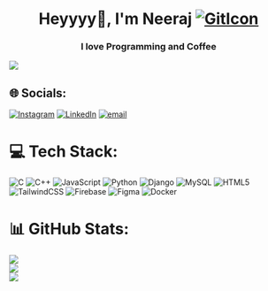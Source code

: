 <h1 align="center">Heyyyy👋, I'm Neeraj  <a href="https://github.com/Bojji3487"><img src="https://skillicons.dev/icons?i=github&perline=1" alt="GitIcon" /></a></h1>
<h3 align="center">I love Programming and Coffee</h3>
<img align="center" src="https://img.freepik.com/free-vector/team-mobile-web-app-development_107791-12795.jpg?t=st=1744119916~exp=1744123516~hmac=894abec5f434032a9dc86c706265f3f10a44e999ae2ec36482152d0b8a9d28ab&w=826">

## 🌐 Socials:
[![Instagram](https://img.shields.io/badge/Instagram-%23E4405F.svg?logo=Instagram&logoColor=white)](https://instagram.com/neeraj.apk._) [![LinkedIn](https://img.shields.io/badge/LinkedIn-%230077B5.svg?logo=linkedin&logoColor=white)](https://www.linkedin.com/in/neeraj-narnolia-currently-learning-python-396804222/) [![email](https://img.shields.io/badge/Email-D14836?logo=gmail&logoColor=white)](mailto:neerajnarn2016@gmail.com) 

# 💻 Tech Stack:
![C](https://img.shields.io/badge/c-%2300599C.svg?style=for-the-badge&logo=c&logoColor=white) ![C++](https://img.shields.io/badge/c++-%2300599C.svg?style=for-the-badge&logo=c%2B%2B&logoColor=white) ![JavaScript](https://img.shields.io/badge/javascript-%23323330.svg?style=for-the-badge&logo=javascript&logoColor=%23F7DF1E) ![Python](https://img.shields.io/badge/python-3670A0?style=for-the-badge&logo=python&logoColor=ffdd54)   ![Django](https://img.shields.io/badge/Django-092E20?style=for-the-badge&logo=django&logoColor=white)
 ![MySQL](https://img.shields.io/badge/mysql-4479A1.svg?style=for-the-badge&logo=mysql&logoColor=white)  ![HTML5](https://img.shields.io/badge/html5-%23E34F26.svg?style=for-the-badge&logo=html5&logoColor=white) ![TailwindCSS](https://img.shields.io/badge/tailwindcss-%2338B2AC.svg?style=for-the-badge&logo=tailwind-css&logoColor=white)    ![Firebase](https://img.shields.io/badge/firebase-%23039BE5.svg?style=for-the-badge&logo=firebase)  ![Figma](https://img.shields.io/badge/figma-%23F24E1E.svg?style=for-the-badge&logo=figma&logoColor=white)   ![Docker](https://img.shields.io/badge/Docker-2496ED?style=for-the-badge&logo=docker&logoColor=white)

# 📊 GitHub Stats:
![](https://github-readme-stats.vercel.app/api?username=bojji3487&theme=dark&hide_border=false&include_all_commits=false&count_private=false)<br/>
![](https://nirzak-streak-stats.vercel.app/?user=bojji3487&theme=dark&hide_border=false)<br/>
![](https://github-readme-stats.vercel.app/api/top-langs/?username=bojji3487&theme=dark&hide_border=false&include_all_commits=false&count_private=false&layout=compact)

